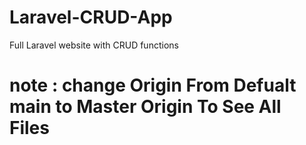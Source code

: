 # Laravel-CRUD-App
Full Laravel website with CRUD functions 

# note : change Origin From Defualt main to Master Origin To See All Files
